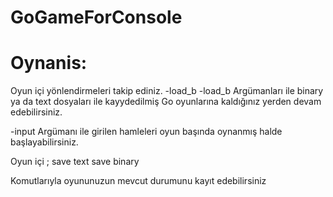 # GoGameForConsole


# Oynanis:
Oyun içi yönlendirmeleri takip ediniz.
-load_b
-load_b
Argümanları ile binary ya da text dosyaları ile kayydedilmiş Go oyunlarına kaldığınız yerden devam edebilirsiniz.

-input
Argümanı ile girilen hamleleri oyun başında oynanmış halde başlayabilirsiniz.

Oyun içi ;
save text 
save binary 

Komutlarıyla oyununuzun mevcut durumunu kayıt edebilirsiniz
